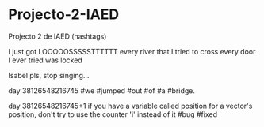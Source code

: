 # Projecto-2-IAED
Projecto 2 de IAED (hashtags)


I just got LOOOOOSSSSSTTTTTT every river that I tried to cross every door I ever tried was locked

Isabel pls, stop singing...

day 38126548216745 
  #we #jumped #out #of #a #bridge.

day 38126548216745+1
  if you have a variable called position for a vector's position, don't try to use the counter 'i' instead of it
  #bug #fixed
